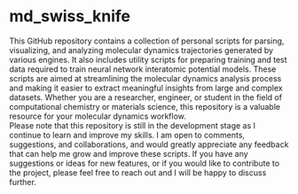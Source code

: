 # md_swiss_knife
This GitHub repository contains a collection of personal scripts for parsing, visualizing, and analyzing molecular dynamics trajectories generated by various engines. It also includes utility scripts for preparing training and test data required to train neural network interatomic potential models. These scripts are aimed at streamlining the molecular dynamics analysis process and making it easier to extract meaningful insights from large and complex datasets. Whether you are a researcher, engineer, or student in the field of computational chemistry or materials science, this repository is a valuable resource for your molecular dynamics workflow.
<br>
Please note that this repository is still in the development stage as I continue to learn and improve my skills. I am open to comments, suggestions, and collaborations, and would greatly appreciate any feedback that can help me grow and improve these scripts. If you have any suggestions or ideas for new features, or if you would like to contribute to the project, please feel free to reach out and I will be happy to discuss further.